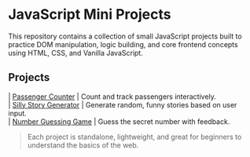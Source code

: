 # JavaScript Mini Projects 

This repository contains a collection of small JavaScript projects built to practice DOM manipulation, logic building, and core frontend concepts using HTML, CSS, and Vanilla JavaScript.

##  Projects

| [Passenger Counter](./passenger-counter/) | Count and track passengers interactively. <br>
| [Silly Story Generator](./silly-story-generator/) | Generate random, funny stories based on user input. <br>
| [Number Guessing Game](./guess-number/) | Guess the secret number with feedback. <br>

> Each project is standalone, lightweight, and great for beginners to understand the basics of the web.


